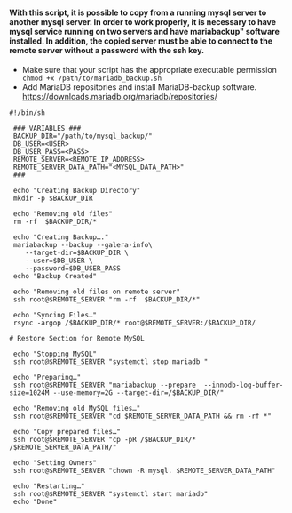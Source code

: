 #### With this script, it is possible to copy from a running mysql server to another mysql server. In order to work properly, it is necessary to have mysql service running on two servers and have mariabackup" software installed. In addition, the copied server must be able to connect to the remote server without a password with the ssh key.

* Make sure that your script has the appropriate executable permission ``` chmod +x /path/to/mariadb_backup.sh```
* Add MariaDB repositories and install MariaDB-backup software. https://downloads.mariadb.org/mariadb/repositories/
```
#!/bin/sh

 ### VARIABLES ###
 BACKUP_DIR="/path/to/mysql_backup/"
 DB_USER=<USER>
 DB_USER_PASS=<PASS>
 REMOTE_SERVER=<REMOTE_IP_ADDRESS>
 REMOTE_SERVER_DATA_PATH="<MYSQL_DATA_PATH>"
 ###

 echo "Creating Backup Directory"
 mkdir -p $BACKUP_DIR

 echo "Removing old files"
 rm -rf  $BACKUP_DIR/*

 echo "Creating Backup…."
 mariabackup --backup --galera-info\
    --target-dir=$BACKUP_DIR \
    --user=$DB_USER \
    --password=$DB_USER_PASS
 echo "Backup Created"

 echo "Removing old files on remote server"
 ssh root@$REMOTE_SERVER "rm -rf  $BACKUP_DIR/*"

 echo "Syncing Files…"
 rsync -argop /$BACKUP_DIR/* root@$REMOTE_SERVER:/$BACKUP_DIR/

# Restore Section for Remote MySQL

 echo "Stopping MySQL"
 ssh root@$REMOTE_SERVER "systemctl stop mariadb "

 echo "Preparing…"
 ssh root@$REMOTE_SERVER "mariabackup --prepare  --innodb-log-buffer-size=1024M --use-memory=2G --target-dir=/$BACKUP_DIR/"

 echo "Removing old MySQL files…"
 ssh root@$REMOTE_SERVER "cd $REMOTE_SERVER_DATA_PATH && rm -rf *"

 echo "Copy prepared files…"
 ssh root@$REMOTE_SERVER "cp -pR /$BACKUP_DIR/* /$REMOTE_SERVER_DATA_PATH/"

 echo "Setting Owners"
 ssh root@$REMOTE_SERVER "chown -R mysql. $REMOTE_SERVER_DATA_PATH"

 echo "Restarting…"
 ssh root@$REMOTE_SERVER "systemctl start mariadb"
 echo "Done"
```
